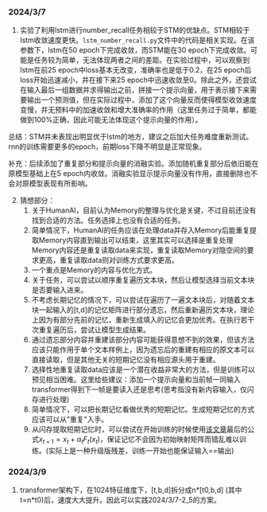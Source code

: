 ### 2024/3/7

1.  实验了利用lstm进行number_recall任务相较于STM的优缺点。STM相较于lstm收敛速度更快。`lstm_number_recall.py`文件中的代码是相关实现。在该参数下，lstm在50 epoch下完成收敛，而STM能在30 epoch下完成收敛。可能是任务较为简单，无法体现两者之间的差距。在实验过程中，可以观察到lstm在前25 epoch中loss基本无改变，准确率也是低于0.2，在25 epoch后loss开始迅速减小，并在接下来25 epoch中迅速收敛至0。除此之外，还尝试在输入最后一组数据并求得输出之前，拼接一个提示向量，用于表示接下来需要输出一个预测值，但在实际过程中，添加了这个向量反而使得模型收敛速度变慢，并无预料中的加速收敛和增大准确率的作用（这里任务过于简单，都能做到100%正确，因此可能无法体现这个提示向量的作用）。

总结：STM并未表现出明显优于lstm的地方，建议之后加大任务难度重新测试。rnn的训练需要更多的epoch，前期loss下降不明显是正常现象。

补充：后续添加了重复部分和提示向量的消融实验。添加随机重复部分后依旧能在原模型基础上在5 epoch内收敛。消融实验显示提示向量没有作用，直接删除也不会对原模型表现有所影响。

2.  猜想部分：
    1.  关于HumanAI，目前认为Memory的整理与优化是关键，不过目前还没有找到合适的方法。任务选择上也没有合适的任务。
    2.  简单情况下，HumanAI的任务应该在处理data并存入Memory后能重复提取Memory内容直到输出可以结束，这里其实可以选择是重复处理Memory内容还是重复读取data来实现，重复读取Memory对隐空间的要求更高，重复读取data则对训练方式要求更高。
    3.  一个重点是Memory的内容与优化方式。
    4.  关于任务，可以尝试以顺序重复遍历文本块，然后让模型选择当前文本块是否要输入进来。
    5.  不考虑长期记忆的情况下，可以尝试在遍历了一遍文本块后，对随着文本块一起输入的[t,d]的记忆矩阵进行部分遗忘，然后重新遍历文本块，理论上因为有部分先前的记忆，重新生成填入的记忆会更加优秀。在执行若干次重复遍历后，尝试让模型生成结果。
    6.  通过遗忘部分内容并重建该部分内容可能获得意想不到的效果，但该方法应该只能作用于单个文本样例上，因为遗忘后的重建有相应的原文本可以直接读取，但是其他无关的短期记忆没有相应源头用于重建。
    7.  选择性地重复读取data应该是一个潜在收益非常大的方法，但是训练可以预见相当困难。这里给些建议：添加一个提示向量和当前帧一同输入transformer得到下一帧是要读入还是思考(思考指没有新内容输入，仅闪存进行处理)
    8.  简单情况下，可以把长期记忆看做优秀的短期记忆。生成短期记忆的方式应该可以从"重复"入手。
    9.  从闪存提取短期记忆时，可以尝试在开始训练的时候使用[该文章](https://spaces.ac.cn/archives/8620/comment-page-1)最后的公式$x_{t+1}=x_t+\alpha_tF_t(x_t)$，保证记忆不会因为初始映射矩阵而错乱难以训练。(实际上是一种升级版残差，训练一开始也能保证输入==输出)

### 2024/3/9

1.  transformer架构下，在1024特征维度下，[t,b,d]拆分成n*[t0,b,d] (其中t=n*t0)后，速度大大提升。因此可以实践2024/3/7-2_5的方案。
